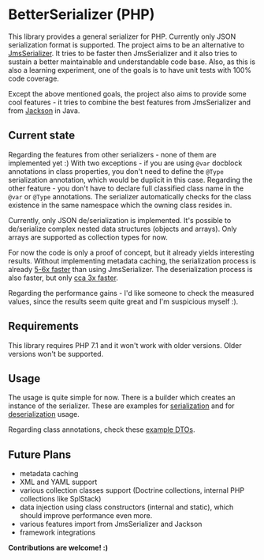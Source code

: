 # BetterSerializer (PHP)

This library provides a general serializer for PHP. Currently only JSON serialization format is supported.
The project aims to be an alternative to [JmsSerializer](https://github.com/schmittjoh/serializer). It tries
to be faster then JmsSerializer and it also tries to sustain a better maintainable and understandable code base.
Also, as this is also a learning experiment, one of the goals is to have unit tests with 100% code coverage.

Except the above mentioned goals, the project also aims to provide some cool features - it tries to combine 
the best features from JmsSerializer and from [Jackson](https://github.com/FasterXML/jackson) in Java.

## Current state

Regarding the features from other serializers - none of them are implemented yet :) With two exceptions - if you are
using `@var` docblock annotations in class properties, you don't need to define the `@Type` serialization annotation, which
would be duplicit in this case. Regarding the other feature - you don't have to declare full classified class name
in the `@var` or `@Type` annotations. The serializer automatically checks for the class existence in the same namespace 
which the owning class resides in.

Currently, only JSON de/serialization is implemented. It's possible to de/serialize complex nested data structures
(objects and arrays). Only arrays are supported as collection types for now.

For now the code is only a proof of concept, but it already yields interesting results. Without implementing
metadata caching, the serialization process is already 
[5-6x faster](tests/Performance/Serialization/JsonTest.php) than using JmsSerializer. 
The deserialization process is also faster, but only [cca 3x faster](tests/Performance/Deserialization/JsonTest.php).

Regarding the performance gains - I'd like someone to check the measured values, since the results seem quite great
and I'm suspicious myself :).

## Requirements

This library requires PHP 7.1 and it won't work with older versions. Older versions won't be supported.

## Usage

The usage is quite simple for now. There is a builder which creates an instance of the serializer.
These are examples for [serialization](tests/Integration/Serialization/JsonTest.php) 
and for [deserialization](tests/Integration/Serialization/JsonTest.php) usage.

Regarding class annotations, check these [example DTOs](tests/BetterSerializer/Dto).

## Future Plans
- metadata caching
- XML and YAML support
- various collection classes support (Doctrine collections, internal PHP collections like SplStack)
- data injection using class constructors (internal and static), which should improve performance even more.
- various features import from JmsSerializer and Jackson
- framework integrations

**Contributions are welcome! :)**
